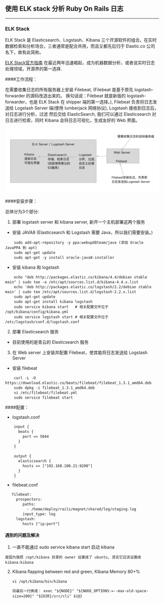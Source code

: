 ## 使用 ELK stack 分析 Ruby On Rails 日志
---

### ELK Stack

ELK Stack 是 Elasticsearch、Logstash、Kibana 三个开源软件的组合。在实时数据检索和分析场合，三者通常是配合共用，而且又都先后归于 Elastic.co 公司名下，故有此简称。

[ELK Stack官方指南](http://kibana.logstash.es/content/) 在最近两年迅速崛起，成为机器数据分析，或者说实时日志处理领域，开源界的第一选择.

####工作流程：

在需要收集日志的所有服务器上安装 Filebeat, (Filebeat 是基于原先 logstash-forwarder 的源码改造出来的。
换句话说：Filebeat 就是新版的 logstash-forwarder，也是 ELK Stack 在 shipper 端的第一选择。),
Filebeat 负责将日志发送给 Logstash Server 端(使用 lumberjack 网络协议), Logstash 接收到日志后，对日志进行分析，过滤
然后交给 ElasticSearch, 我们可以通过 Elasticsearch 对日志进行检索，同时 Kibana 会将日志可视化，生成友好的 Web 界面。


![elk stack](/images/elk_stack.png/)


####安装步骤：

总体分为3个部分:
1. 部署 logstash server 和 kibana server, 新开一个主机部署这两个服务
  * 安装 JAVA8 (Elasticsearch 和 Logstash 需要 Java，所以我们需要安装。)
```
    sudo add-apt-repository -y ppa:webupd8team/java (添加 Oracle JavaPPA 到 apt)
    sudo apt-get update
    sudo apt-get -y install oracle-java8-installer
```
  * 安装 kibana 和 logstash
```
    echo "deb http://packages.elastic.co/kibana/4.4/debian stable main" | sudo tee -a /etc/apt/sources.list.d/kibana-4.4.x.list
    echo 'deb http://packages.elastic.co/logstash/2.2/debian stable main' | sudo tee /etc/apt/sources.list.d/logstash-2.2.x.list
    sudo apt-get update
    sudo apt-get install kibana logstash
    sudo service kibana start   # 相关配置文件位于 /opt/kibana/config/kibana.yml
    sudo service logstash start # 相关配置文件位于 /etc/logstash/conf.d/logstash.conf
```
2. 部署 Elasticsearch 服务
  * 目前使用的是青云的 Elasticsearch 服务
3. 在 Web server 上安装并配置 Filebeat，使其能将日志发送给 Logstash Server
  * 安装 filebeat
```
    curl -L -O https://download.elastic.co/beats/filebeat/filebeat_1.3.1_amd64.deb
    sudo dpkg -i filebeat_1.3.1_amd64.deb
    vi /etc/filebeat/filebeat.yml
    sudo service filebeat start
```

####配置：

* logstash.conf
```
    input {
      beats {
        port => 5044
      }
    }

    output {
      elasticsearch {
        hosts => ["192.168.100.21:9200"]
      }
    }
```
* filebeat.conf
```
   filebeat:
     prospectors:
        paths:
          - /home/deploy/rails/magnet/shared/log/staging.log
        input_type: log
     logstash:
        hosts ["ip:port"]
```

#### 遇到的问题及解决

1.  一直不能通过 sudo service kibana start 启动 kibana

  `是因为我把 /opt/kibana 目录的 owner 设置成了 ubuntu, 其实它应该设置成 kibana:kibana`

2. Kibana flapping between red and green, Kibana Memory 80+%

   `vi /opt/kibana/bin/kibana`

   `将最后一行换成： exec "${NODE}" "${NODE_OPTIONS:=--max-old-space-size=200}" "${DIR}/src/cli" ${@}`
